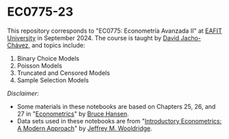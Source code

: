 # EC0775-23
 This repository corresponds to "EC0775: Econometría Avanzada II" at [EAFIT University](https://www.eafit.edu.co/) in September 2024. The course is taught by [David Jacho-Chávez](https://www.davidjachochavez.org/), and topics include:
 1. Binary Choice Models
 2. Poisson Models
 3. Truncated and Censored Models
 4. Sample Selection Models

*Disclaimer*:
* Some materials in these notebooks are based on Chapters 25, 26, and 27 in "[Econometrics](https://users.ssc.wisc.edu/~bhansen/econometrics/)" by [Bruce Hansen](https://users.ssc.wisc.edu/~bhansen/).
* Data sets used in these notebooks are from "[Introductory Econometrics: A Modern Approach](https://economics.ut.ac.ir/documents/3030266/14100645/Jeffrey_M._Wooldridge_Introductory_Econometrics_A_Modern_Approach__2012.pdf)" by [Jeffrey M. Wooldridge](http://econ.msu.edu/faculty/wooldridge/).
